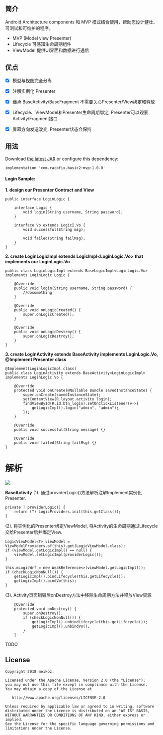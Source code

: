 ## 简介
Android Architecture components 和 MVP 模式结合使用，帮助您设计健壮、可测试和可维护的程序。
- MVP (Model view Presenter) 
- Lifecycle 可感知生命周期组件
- ViewModel 提供UI界面和数据进行通信


## 优点
- [x] 模型与视图完全分离
- [x] 注解实例化 Presenter
- [x] 继承 BaseActivity/BaseFragment 不需要关心Presenter/View绑定和释放
- [x] Lifecycle、ViewModel和Presenter生命周期绑定, Presenter可以观察Activity/Fragment接口
- [x] 屏幕方向发送改变, Presenter状态会保持


## 用法
Download [the latest JAR](https://github.com/meikoz/Basic/tree/master/basics/mvp) or configure this dependency:
```
implementation 'com.racofix.basic2:mvp:1.0.0'
```

#### Login Sample:
**1. design our Presenter Contract and View**
```
public interface LoginLogic {

    interface Logic {
        void login(String username, String password);
    }

    interface Vo extends LogicI.Vo {
        void successful(String msg);

        void failed(String failMsg);
    }
}
```

**2. create LoginLogicImpl extends LogicImpl<LoginLogic.Vo> that implements our LoginLogic.Vo**
```
public class LoginLogicImpl extends BaseLogicImpl<LoginLogic.Vo> implements LoginLogic.Logic {

    @Override
    public void login(String username, String password) {
        //dosomething
    }

    @Override
    public void onLogicCreated() {
        super.onLogicCreated();
    }

    @Override
    public void onLogicDestroy() {
        super.onLogicDestroy();
    }
}
```

**3. create LoginActivity extends BaseActivity<LoginLogicImpl> implements LoginLogic.Vo, @Implement Presenter class**
```
@Implement(LoginLogicImpl.class)
public class LoginActivity extends BaseActivity<LoginLogicImpl> implements LoginLogic.Vo {

    @Override
    protected void onCreate(@Nullable Bundle savedInstanceState) {
        super.onCreate(savedInstanceState);
        setContentView(R.layout.activity_login);
        findViewById(R.id.btn_login).setOnClickListener(v->{
            getLogicImpl().login("admin", "admin");
        });
    }

    @Override
    public void successful(String message) {}

    @Override
    public void failed(String failMsg) {}
}
```


# 解析
![](https://upload-images.jianshu.io/upload_images/893513-071dc47f4a67d508.png?imageMogr2/auto-orient/strip%7CimageView2/2/w/1240)

**BaseActivity**
(1). 通过providerLogic()方法解析注解Implement实例化Presenter.
```
private T providerLogic() {
    return (T) LogicProviders.init(this.getClass());
}
```

(2). 将实例化的Presenter绑定ViewModel, 将Activity的生命周期通过Lifecycle交给Presenter后并绑定View.
```
LogicViewModel<T> viewModel = ViewModelProviders.of(this).get(LogicViewModel.class);
if (viewModel.getLogicImpl() == null) {
    viewModel.setLogicImpl(providerLogic());
}

this.mLogicWrf = new WeakReference<>(viewModel.getLogicImpl());
if (checkLogicNonNull()) {
    getLogicImpl().bindLifecycle(this.getLifecycle());
    getLogicImpl().bindVo(this);
}
```

(3). Activity页面销毁后onDestroy方法中移除生命周期方法并释放View资源
```
    @Override
    protected void onDestroy() {
        super.onDestroy();
        if (checkLogicNonNull()) {
            getLogicImpl().unbindLifecycle(this.getLifecycle());
            getLogicImpl().unbindVo();
        }
    }
```
TODO


## License
```
Copyright 2018 meikoz.

Licensed under the Apache License, Version 2.0 (the "License");
you may not use this file except in compliance with the License.
You may obtain a copy of the License at

   http://www.apache.org/licenses/LICENSE-2.0

Unless required by applicable law or agreed to in writing, software
distributed under the License is distributed on an "AS IS" BASIS,
WITHOUT WARRANTIES OR CONDITIONS OF ANY KIND, either express or implied.
See the License for the specific language governing permissions and
limitations under the License.
```



